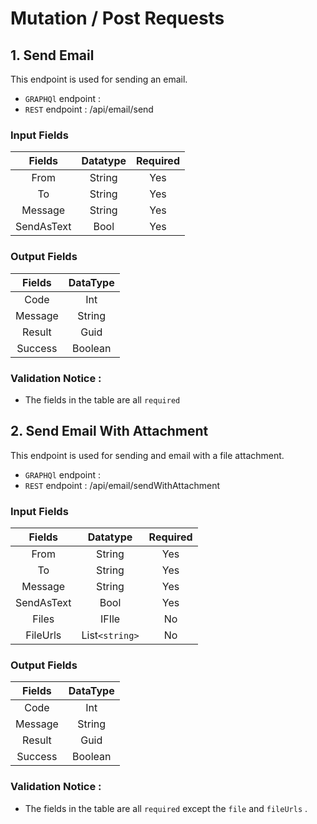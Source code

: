 # Mutation / Post Requests


## 1. Send Email 

This endpoint is used for sending an email.

- `GRAPHQl` endpoint : 
- `REST` endpoint : /api/email/send



### Input Fields

| Fields | Datatype | Required |
| :---: | :---: | :----: |
|From| String | Yes |
|To | String |Yes|
|Message | String | Yes|
|SendAsText|Bool|Yes|



### Output Fields


| Fields | DataType | 
|:---: | :---: |
| Code| Int |
| Message | String |
| Result | Guid |
| Success | Boolean |

### Validation Notice :

- The fields in the table are all `required` 



## 2. Send Email With Attachment 

This endpoint is used for sending and email with a file attachment.

- `GRAPHQl` endpoint : 
- `REST` endpoint : /api/email/sendWithAttachment



### Input Fields

| Fields | Datatype | Required |
| :---: | :---: | :----: |
|From| String | Yes |
|To | String |Yes|
|Message | String | Yes|
|SendAsText|Bool|Yes|
|Files| IFIle|No|
|FileUrls| List`<string>`|No|


### Output Fields


| Fields | DataType | 
|:---: | :---: |
| Code| Int |
| Message | String |
| Result | Guid |
| Success | Boolean |

### Validation Notice :

- The fields in the table are all `required` except the `file`  and `fileUrls` .

